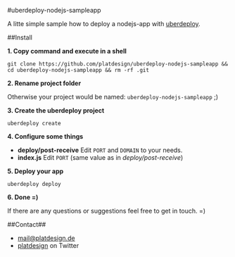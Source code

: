 #uberdeploy-nodejs-sampleapp

A litte simple sample how to deploy a nodejs-app with [uberdeploy](https://github.com/platdesign/uberdeploy).

##Install

**1. Copy command and execute in a shell**

	git clone https://github.com/platdesign/uberdeploy-nodejs-sampleapp &&  cd uberdeploy-nodejs-sampleapp && rm -rf .git

	
**2. Rename project folder**

Otherwise your project would be named: `uberdeploy-nodejs-sampleapp` ;)
	
**3. Create the uberdeploy project**

	uberdeploy create
	
**4. Configure some things**

- **deploy/post-receive** Edit `PORT` and `DOMAIN` to your needs.
- **index.js** Edit `PORT` (same value as in *deploy/post-receive*)

**5. Deploy your app**

	uberdeploy deploy
	
**6. Done =)**


If there are any questions or suggestions feel free to get in touch. =)



##Contact##

- [mail@platdesign.de](mailto:mail@platdesign.de)
- [platdesign](https://twitter.com/platdesign) on Twitter